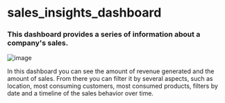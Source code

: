 # sales_insights_dashboard

### This dashboard provides a series of information about a company's sales.

![image](https://user-images.githubusercontent.com/84356661/222382164-9cf16baf-630a-49b5-b962-f228dd535d9b.png)

<p>In this dashboard you can see the amount of revenue generated and the amount of sales. From there you can filter it by several aspects, such as location, most consuming customers, most consumed products, filters by date and a timeline of the sales behavior over time.</p>
